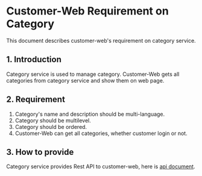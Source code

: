 # Customer-Web Requirement on Category

This document describes customer-web's requirement on category service.

## 1. Introduction

Category service is used to manage category. Customer-Web gets all categories from category service and show them on web page.

## 2. Requirement

1. Category's name and description should be multi-language.
2. Category should be multilevel.
3. Category should be ordered.
4. Customer-Web can get all categories, whether customer login or not.

## 3. How to provide

Category service provides Rest API to customer-web, here is [api document](/docs/api.md).